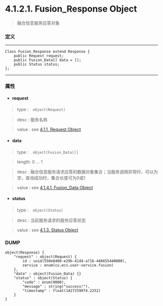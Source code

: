# 4.1.2.1. Fusion_Response Object

> 融合信息服务应答对象



### 定义

---
```
Class Fusion_Response extend Response {
    public Request request;
    public Fusion_Data[] data = [];
    public Status status;
};
```
---


### 属性


* #### request

> type :　`object(Request)`

> desc : 服务名称

> value : see [4.1.1. Request Object](/definition/request_object.html#411-request-object)



* #### data

> type :　`object(Fusion_Data)[]`

> length: 0 ... 1

> desc : 融合信息服务请求应答的数据对象集合；当服务调用异常时，可以为空，查询成功时，集合长度可为0或1

> value : see [4.1.4.1. Fusion_Data Object](/definition/fusion_data_object.html#4143-fusion_data-object)



* #### status

> type :　`object(Status)`

> desc : 当前服务请求的服务应答状态

> value : see [4.1.3. Status Object](/definition/status_object.html#413-status-object)



### DUMP

```
object(Response) {
    "request" : object(Request) {
        id : uuid(550e8400-e29b-41d4-a716-446655440000),
        service : enum(cu.ecs.user-service.fusion)
    },
    "data" : object(Fusion_Data) {}
    "status" : object(Status) {
        "code" : enum(0000),
        "message" : string("success!"),
        "timestamp" : float(1427259974.2252)
    }
}
```
